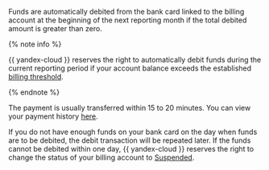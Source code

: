 Funds are automatically debited from the bank card linked to the billing account at the beginning of the next reporting month if the total debited amount is greater than zero.


 {% note info %}

 {{ yandex-cloud }} reserves the right to automatically debit funds during the current reporting period if your account balance exceeds the established [billing threshold](../concepts/billing-threshold.md).

 {% endnote %}


The payment is usually transferred within 15 to 20 minutes. You can view your payment history [here](../operations/check-bill-history.md).

If you do not have enough funds on your bank card on the day when funds are to be debited, the debit transaction will be repeated later. If the funds cannot be debited within one day, {{ yandex-cloud }} reserves the right to change the status of your billing account to [Suspended](../concepts/billing-account.md#conditions).
